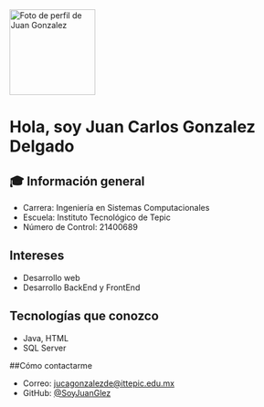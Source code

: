 <img src="https://avatars.githubusercontent.com/u/197422027?s=400&u=d5879b21f647091eaa171663b7c149774b59ee84&v=4" width="150" alt="Foto de perfil de Juan Gonzalez" />

# Hola, soy Juan Carlos Gonzalez Delgado

## 🎓 Información general
- Carrera: Ingeniería en Sistemas Computacionales
- Escuela: Instituto Tecnológico de Tepic
- Número de Control: 21400689

## Intereses
- Desarrollo web
- Desarrollo BackEnd y FrontEnd

## Tecnologías que conozco
- Java, HTML
- SQL Server


##Cómo contactarme
- Correo: jucagonzalezde@ittepic.edu.mx
- GitHub: [@SoyJuanGlez](https://github.com/SoyJuanGlez)